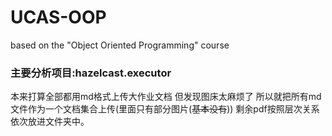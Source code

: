 # UCAS-OOP
based on the "Object Oriented Programming" course 

### 主要分析项目:hazelcast.executor
本来打算全部都用md格式上传大作业文档
但发现图床太麻烦了
所以就把所有md文件作为一个文档集合上传(里面只有部分图片(~~基本没有~~))
剩余pdf按照层次关系依次放进文件夹中。